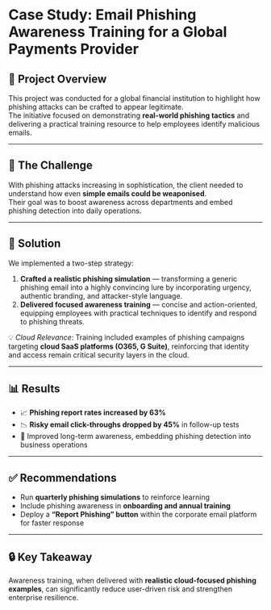 # Case Study: Email Phishing Awareness Training for a Global Payments Provider

## 📌 Project Overview
This project was conducted for a global financial institution to highlight how phishing attacks can be crafted to appear legitimate.  
The initiative focused on demonstrating **real-world phishing tactics** and delivering a practical training resource to help employees identify malicious emails.  

---

## 🛑 The Challenge
With phishing attacks increasing in sophistication, the client needed to understand how even **simple emails could be weaponised**.  
Their goal was to boost awareness across departments and embed phishing detection into daily operations.

---

## 🔑 Solution
We implemented a two-step strategy:
1. **Crafted a realistic phishing simulation** — transforming a generic phishing email into a highly convincing lure by incorporating urgency, authentic branding, and attacker-style language.  
2. **Delivered focused awareness training** — concise and action-oriented, equipping employees with practical techniques to identify and respond to phishing threats.

💡 *Cloud Relevance*: Training included examples of phishing campaigns targeting **cloud SaaS platforms (O365, G Suite)**, reinforcing that identity and access remain critical security layers in the cloud.

---

## 📊 Results
- 📈 **Phishing report rates increased by 63%**  
- 📉 **Risky email click-throughs dropped by 45%** in follow-up tests  
- 🧠 Improved long-term awareness, embedding phishing detection into business operations

---

## ✅ Recommendations
- Run **quarterly phishing simulations** to reinforce learning  
- Include phishing awareness in **onboarding and annual training**  
- Deploy a **“Report Phishing” button** within the corporate email platform for faster response  

---

## 🔒 Key Takeaway
Awareness training, when delivered with **realistic cloud-focused phishing examples**, can significantly reduce user-driven risk and strengthen enterprise resilience.
